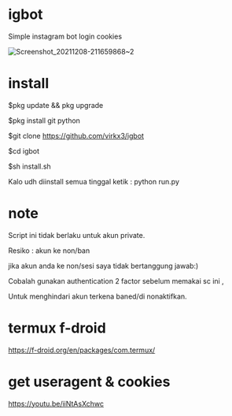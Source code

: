 # igbot
Simple instagram bot login cookies

![Screenshot_20211208-211659868~2](https://user-images.githubusercontent.com/52388234/145272537-9150b56b-5457-46cc-b5ad-f318352b8739.jpg)

# install

$pkg update && pkg upgrade

$pkg install git python

$git clone https://github.com/virkx3/igbot

$cd igbot

$sh install.sh

Kalo udh diinstall semua tinggal ketik : python run.py

# note

Script ini tidak berlaku untuk akun private.

Resiko : akun ke non/ban

jika akun anda ke non/sesi saya tidak bertanggung jawab:)

Cobalah gunakan authentication 2 factor sebelum memakai sc ini ,

Untuk menghindari akun terkena baned/di nonaktifkan.

# termux f-droid

https://f-droid.org/en/packages/com.termux/

# get useragent & cookies

https://youtu.be/iiNtAsXchwc



